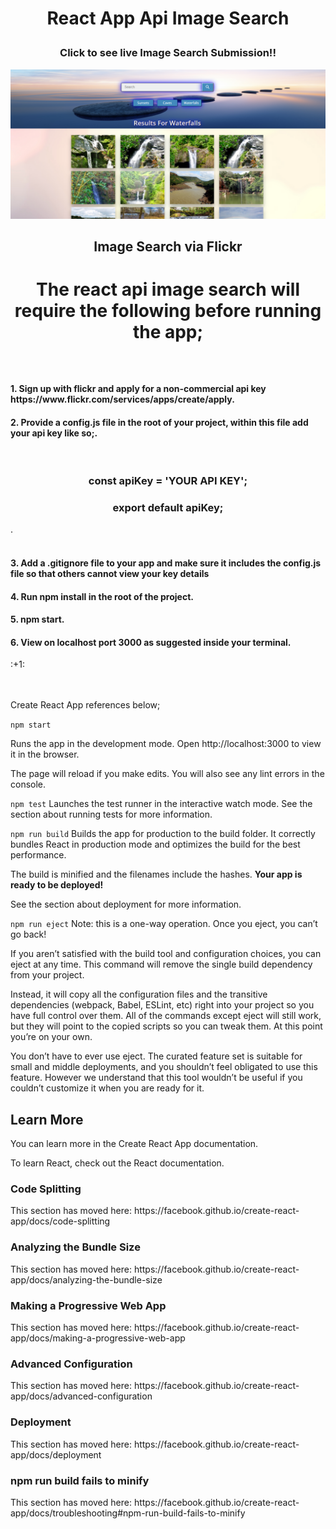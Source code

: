 
<h1><b><p align="center">React App Api Image Search</p></b></h1>


<h3><b><p align="center">Click to see live Image Search Submission!!</p></b></h3>
<a href="https://reactapiimagesearch.netlify.com/" target="_blank"><img src="https://github.com/sargef/react-app-api-image-search/blob/master/src/images/reactimage.png"></a>

<h2><b><p align="center">Image Search via Flickr</p></b></h2>

<h1><p align="center">The react api image search will require the following before running the app;</p></h1>
<br />


<h4><b>1. Sign up with flickr and apply for a non-commercial api key https://www.flickr.com/services/apps/create/apply.</h4></b>
<h4><b>2. Provide a config.js file in the root of your project, within this file add your api key like so;.</h4></b>
<br />

<h3><b><p align="center">const apiKey = 'YOUR API KEY';</p></b></h3>
<h3><b><p align="center">export default apiKey;</p></b></h3>
.
<br />
<br />
<h4><b>3. Add a .gitignore file to your app and make sure it includes the config.js file so that others cannot view your key details</h4></b>
<h4><b>4. Run npm install in the root of the project.</h4></b>
<h4><b>5. npm start.</h4></b>
<h4><b>6. View on localhost port 3000 as suggested inside your terminal.</h4></b> :+1:
<br />
<br />
<br />


Create React App references below;

```npm start```
  
Runs the app in the development mode.
Open http://localhost:3000 to view it in the browser.

The page will reload if you make edits.
You will also see any lint errors in the console.

```npm test```
Launches the test runner in the interactive watch mode.
See the section about running tests for more information.

```npm run build```
Builds the app for production to the build folder.
It correctly bundles React in production mode and optimizes the build for the best performance.

The build is minified and the filenames include the hashes.
__Your app is ready to be deployed!__

See the section about deployment for more information.

```npm run eject```
Note: this is a one-way operation. Once you eject, you can’t go back!

If you aren’t satisfied with the build tool and configuration choices, you can eject at any time. This command will remove the single build dependency from your project.

Instead, it will copy all the configuration files and the transitive dependencies (webpack, Babel, ESLint, etc) right into your project so you have full control over them. All of the commands except eject will still work, but they will point to the copied scripts so you can tweak them. At this point you’re on your own.

You don’t have to ever use eject. The curated feature set is suitable for small and middle deployments, and you shouldn’t feel obligated to use this feature. However we understand that this tool wouldn’t be useful if you couldn’t customize it when you are ready for it.

<h2>Learn More</h3>
You can learn more in the Create React App documentation.

To learn React, check out the React documentation.

<h3>Code Splitting</h3>
This section has moved here: https://facebook.github.io/create-react-app/docs/code-splitting

<h3>Analyzing the Bundle Size</h3>
This section has moved here: https://facebook.github.io/create-react-app/docs/analyzing-the-bundle-size

<h3>Making a Progressive Web App</h3>
This section has moved here: https://facebook.github.io/create-react-app/docs/making-a-progressive-web-app

<h3>Advanced Configuration</h3>
This section has moved here: https://facebook.github.io/create-react-app/docs/advanced-configuration

<h3>Deployment</h3>
This section has moved here: https://facebook.github.io/create-react-app/docs/deployment

<h3>npm run build fails to minify</h3>
This section has moved here: https://facebook.github.io/create-react-app/docs/troubleshooting#npm-run-build-fails-to-minify

